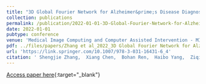 ```yaml
---
title: "3D Global Fourier Network for Alzheimer&prime;s Disease Diagnosis Using Structural MRI"
collection: publications
permalink: /publication/2022-01-01-3D-Global-Fourier-Network-for-Alzheimers-Disease-Diagnosis-Using-Structural-MRI
date: 2022-01-01
pubtype: conference
venue: 'Medical Image Computing and Computer Assisted Intervention - MICCAI 2022'
pdf: ../files/papers/Zhang et al_2022_3D Global Fourier Network for Alzheimer's Disease Diagnosis Using Structural MRI.pdf
url: 'https://link.springer.com/10.1007/978-3-031-16431-6_4'
citation: ' Shengjie Zhang,  Xiang Chen,  Bohan Ren,  Haibo Yang,  Ziqi Yu,  Xiao-Yong Zhang,  <b>Yuan Zhou</b>, "<a href="https://link.springer.com/10.1007/978-3-031-16431-6_4">3D Global Fourier Network for Alzheimer&prime;s Disease Diagnosis Using Structural MRI</a>." <i>Medical Image Computing and Computer Assisted Intervention - MICCAI 2022</i>, 2022.'
---
```

[Access paper here](https://link.springer.com/10.1007/978-3-031-16431-6_4){:target="_blank"}
